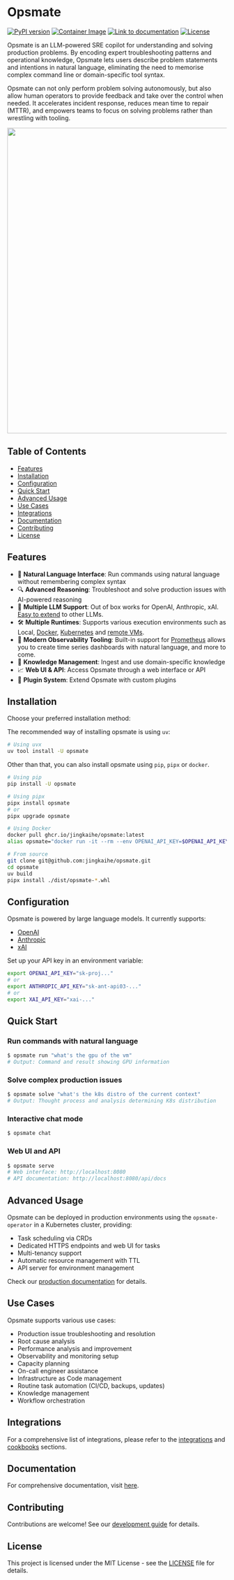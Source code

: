 # Opsmate


[![PyPI version](https://badge.fury.io/py/opsmate.svg)](https://badge.fury.io/py/opsmate)
[![Container Image](https://ghcr-badge.egpl.dev/jingkaihe/opsmate/latest_tag?trim=major&label=image&nbsp;tag)](https://github.com/jingkaihe/opsmate/pkgs/container/opsmate)
[![Link to documentation](https://img.shields.io/static/v1?label=%F0%9F%93%96&message=Documentation&color=blue)](https://docs.tryopsmate.ai/)
[![License](https://img.shields.io/badge/License-MIT-blue.svg)](LICENSE)

Opsmate is an LLM-powered SRE copilot for understanding and solving production problems. By encoding expert troubleshooting patterns and operational knowledge, Opsmate lets users describe problem statements and intentions in natural language, eliminating the need to memorise complex command line or domain-specific tool syntax.

Opsmate can not only perform problem solving autonomously, but also allow human operators to provide feedback and take over the control when needed. It accelerates incident response, reduces mean time to repair (MTTR), and empowers teams to focus on solving problems rather than wrestling with tooling.

<img src="assets/demo.gif" width="700">


## Table of Contents

- [Features](#features)
- [Installation](#installation)
- [Configuration](#configuration)
- [Quick Start](#quick-start)
- [Advanced Usage](#advanced-usage)
- [Use Cases](#use-cases)
- [Integrations](#integrations)
- [Documentation](#documentation)
- [Contributing](#contributing)
- [License](#license)

## Features

- 🤖 **Natural Language Interface**: Run commands using natural language without remembering complex syntax
- 🔍 **Advanced Reasoning**: Troubleshoot and solve production issues with AI-powered reasoning
- 🔄 **Multiple LLM Support**: Out of box works for OpenAI, Anthropic, xAI. [Easy to extend](./docs/integrations/add-new-llm-providers.md) to other LLMs.
- 🛠️ **Multiple Runtimes**: Supports various execution environments such as Local, [Docker](./docs/cookbooks/docker-runtime.md), [Kubernetes](./docs/cookbooks/k8s-runtime.md) and [remote VMs](./docs/cookbooks/manage-vms.md).
- 🔭 **Modern Observability Tooling**: Built-in support for [Prometheus](https://prometheus.io/) allows you to create time series dashboards with natural language, and more to come.
- 🧠 **Knowledge Management**: Ingest and use domain-specific knowledge
- 📈 **Web UI & API**: Access Opsmate through a web interface or API
- 🔌 **Plugin System**: Extend Opsmate with custom plugins

## Installation

Choose your preferred installation method:

The recommended way of installing opsmate is using `uv`:

```bash
# Using uvx
uv tool install -U opsmate
```

Other than that, you can also install opsmate using `pip`, `pipx` or `docker`.
```bash
# Using pip
pip install -U opsmate

# Using pipx
pipx install opsmate
# or
pipx upgrade opsmate

# Using Docker
docker pull ghcr.io/jingkaihe/opsmate:latest
alias opsmate="docker run -it --rm --env OPENAI_API_KEY=$OPENAI_API_KEY -v $HOME/.opsmate:/root/.opsmate ghcr.io/jingkaihe/opsmate:latest"

# From source
git clone git@github.com:jingkaihe/opsmate.git
cd opsmate
uv build
pipx install ./dist/opsmate-*.whl
```

## Configuration

Opsmate is powered by large language models. It currently supports:

* [OpenAI](https://platform.openai.com/api-keys)
* [Anthropic](https://console.anthropic.com/settings/keys)
* [xAI](https://x.ai/api)

Set up your API key in an environment variable:

```bash
export OPENAI_API_KEY="sk-proj..."
# or
export ANTHROPIC_API_KEY="sk-ant-api03-..."
# or
export XAI_API_KEY="xai-..."
```

## Quick Start

### Run commands with natural language

```bash
$ opsmate run "what's the gpu of the vm"
# Output: Command and result showing GPU information
```

### Solve complex production issues

```bash
$ opsmate solve "what's the k8s distro of the current context"
# Output: Thought process and analysis determining K8s distribution
```

### Interactive chat mode

```bash
$ opsmate chat
```

### Web UI and API

```bash
$ opsmate serve
# Web interface: http://localhost:8080
# API documentation: http://localhost:8080/api/docs
```

## Advanced Usage

Opsmate can be deployed in production environments using the `opsmate-operator` in a Kubernetes cluster, providing:

- Task scheduling via CRDs
- Dedicated HTTPS endpoints and web UI for tasks
- Multi-tenancy support
- Automatic resource management with TTL
- API server for environment management

Check our [production documentation](https://docs.tryopsmate.ai/production/) for details.

## Use Cases

Opsmate supports various use cases:

- Production issue troubleshooting and resolution
- Root cause analysis
- Performance analysis and improvement
- Observability and monitoring setup
- Capacity planning
- On-call engineer assistance
- Infrastructure as Code management
- Routine task automation (CI/CD, backups, updates)
- Knowledge management
- Workflow orchestration

## Integrations

For a comprehensive list of integrations, please refer to the [integrations](https://docs.tryopsmate.ai/integrations/add-new-llm-providers/) and [cookbooks](https://docs.tryopsmate.ai/cookbooks/) sections.

## Documentation

For comprehensive documentation, visit [here](https://docs.tryopsmate.ai).

## Contributing

Contributions are welcome! See our [development guide](docs/development.md) for details.

## License

This project is licensed under the MIT License - see the [LICENSE](LICENSE) file for details.
